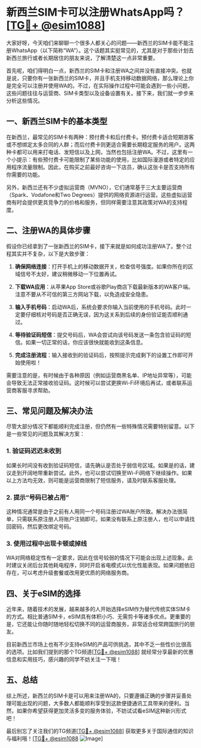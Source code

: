 # 新西兰SIM卡可以注册WhatsApp吗？[[TG💪+ @esim1088](https://t.me/s/esim1088)]

大家好呀，今天咱们来聊聊一个很多人都关心的问题——新西兰的SIM卡能不能注册WhatsApp（以下简称“WA”）。这个话题其实挺常见的，尤其是对于那些计划去新西兰旅行或者长期居住的朋友来说，了解清楚这一点非常重要。

首先呢，咱们得明白一点，新西兰的SIM卡和注册WA之间并没有直接冲突。也就是说，只要你有一张新西兰的SIM卡，并且手机支持移动数据网络，那么理论上你是完全可以注册并使用WA的。不过，在实际操作过程中可能会遇到一些小问题，这些问题往往与运营商、SIM卡类型以及设备设置有关。接下来，我们就一步步来分析这些情况。

## 一、新西兰SIM卡的基本类型

在新西兰，最常见的SIM卡有两种：预付费卡和后付费卡。预付费卡适合短期游客或不想绑定太多合同的人群；而后付费卡则更适合需要长期稳定服务的用户。这两种卡都可以用来打电话、发短信以及上网，当然也包括注册WA。不过，这里有一个小提示：有些预付费卡可能限制了某些功能的使用，比如国际漫游或者特定的应用程序流量限制。因此，在购买之前最好咨询一下店员，确认这张卡是否支持所有你需要的功能。

另外，新西兰还有不少虚拟运营商（MVNO），它们通常基于三大主要运营商（Spark、Vodafone和Two Degrees）提供的网络资源进行运营。这些虚拟运营商有时会提供更具竞争力的价格和服务，但同样需要注意其政策对WA的支持程度。

## 二、注册WA的具体步骤

假设你已经拿到了一张新西兰的SIM卡，接下来就是如何成功注册WA了。整个过程其实并不复杂，以下是大致步骤：

1. **确保网络连接**：打开手机上的移动数据开关，检查信号强度。如果你所在的区域信号不太好，建议稍微移动一下位置再试。
   
2. **下载WA应用**：从苹果App Store或谷歌Play商店下载最新版本的WA客户端。注意不要从不可信的第三方网站下载，以免造成安全隐患。

3. **输入手机号码**：启动WA后，系统会要求你输入当前使用的手机号码。此时一定要仔细核对号码是否正确无误，因为这关系到后续的身份验证能否顺利通过。

4. **等待验证码短信**：提交号码后，WA会尝试向该号码发送一条包含验证码的短信。如果一切正常的话，你应该很快就能收到这条信息。

5. **完成注册流程**：输入接收到的验证码后，按照提示完成剩下的设置工作即可开始使用啦！

需要注意的是，有时候由于各种原因（例如运营商黑名单、IP地址异常等），可能会导致无法正常接收验证码。这时候可以尝试更换Wi-Fi环境后再试，或者联系运营商客服寻求帮助。

## 三、常见问题及解决办法

尽管大部分情况下都能顺利完成注册，但仍然有一些特殊情况需要特别留意。以下是一些常见的问题及其解决方案：

### 1. 验证码迟迟未收到
如果长时间没有收到验证码短信，请先确认是否处于弱信号区域。如果是的话，建议走到开阔地带重新尝试。此外，也可以尝试切换至Wi-Fi网络下继续操作。如果以上方法均无效，则可能是运营商限制了短信服务，请及时联系客服处理。

### 2. 提示“号码已被占用”
这种情况通常是由于之前有人用同一个号码注册过WA账户所致。解决办法很简单，只需联系原注册人将账户注销即可。如果没有联系上原注册人，也可以申请找回密码，然后更改绑定号码。

### 3. 使用过程中出现卡顿或掉线
WA对网络稳定性有一定要求，因此在信号较弱的情况下可能会出现上述现象。此时建议关闭后台其他耗电程序，同时开启省电模式以优化性能表现。如果问题依旧存在，可以考虑升级套餐或改用更优质的网络服务商。

## 四、关于eSIM的选择

近年来，随着技术的发展，越来越多的人开始选择eSIM作为替代传统实体SIM卡的方式。相比普通SIM卡，eSIM具有体积小巧、无需剪卡等诸多优点。更重要的是，它还能让你随时随地轻松切换不同的运营商服务，非常适合经常跨国旅行的朋友。

目前新西兰市场上也有不少支持eSIM的产品可供挑选，其中不乏一些性价比很高的选项。比如我们提到的那个TG频道[[TG💪+ @esim1088](https://t.me/s/esim1088)] 就经常分享最新的优惠信息和实用技巧，感兴趣的同学不妨关注一下哦！

## 五、总结

综上所述，新西兰的SIM卡是可以用来注册WA的，只要遵循正确的步骤并妥善处理可能出现的问题，大多数人都能顺利享受到这款便捷通讯工具带来的便利。当然，如果你希望获得更加灵活多变的服务体验，不妨试试看eSIM这种新兴形式吧！

最后别忘了关注我们的TG频道[[TG💪+ @esim1088](https://t.me/s/esim1088)] 获取更多关于国际通信的知识与福利哦！[[TG💪+ @esim1088](https://t.me/s/esim1088) ![Image](https://i.postimg.cc/4NQfJmqS/Snipaste-2025-05-13-00-14-12.png)]